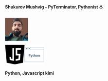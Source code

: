 #### Shukurov Mushvig - PyTerminator, Pythonist ⚓
<img src="mushvigshukurov.png" alt="Mushvig Shukurov" style="width:75px; height:75px; margin: 10px auto;">

<div style="display:flex;justify-content:flex-start; align-items:center;">
    <img src="java-script.png" alt="JavaScript" style="width:64px; height:64px; object-fit:contain;">
    <img src="python.png" alt="Python" style="width:64px; height:64px; object-fit:contain;">
</div>

#### Python, Javascript kimi